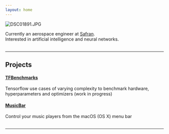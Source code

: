 ```yaml
---
layout: home
---
```

![DSC01891.JPG]({{site.baseurl}}/images/Index/DSC01891.JPG)

Currently an aerospace engineer at [Safran](https://www.safran-group.com/aviation/aircraft-engines-and-nacelles/aircraft-engines).<br>
Interested in artificial intelligence and neural networks.<br>
<br>

----
## Projects

#### [TFBenchmarks]({{site.baseurl}}/TFBenchmarks/)

Tensorflow use cases of varying complexity to benchmark hardware, hyperparameters and optimizers (work in progress)

#### [MusicBar]({{site.baseurl}}/MusicBar/)

Control your music players from the macOS (OS X) menu bar
<br>
<br>

----
